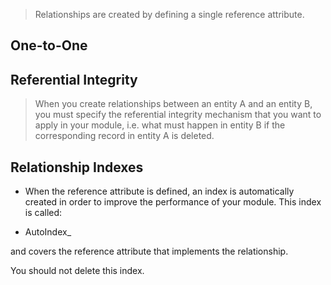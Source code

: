 > Relationships are created by defining a single reference attribute. 

## One-to-One



## Referential Integrity

> When you create relationships between an entity A and an entity B, you must specify the referential integrity mechanism that you want to apply in your module, i.e. what must happen in entity B if the corresponding record in entity A is deleted. 

## Relationship Indexes

- When the reference attribute is defined, an index is automatically created in order to improve the performance of your module. This index is called:

- AutoIndex_<reference attribute name>

and covers the reference attribute that implements the relationship.

You should not delete this index. 